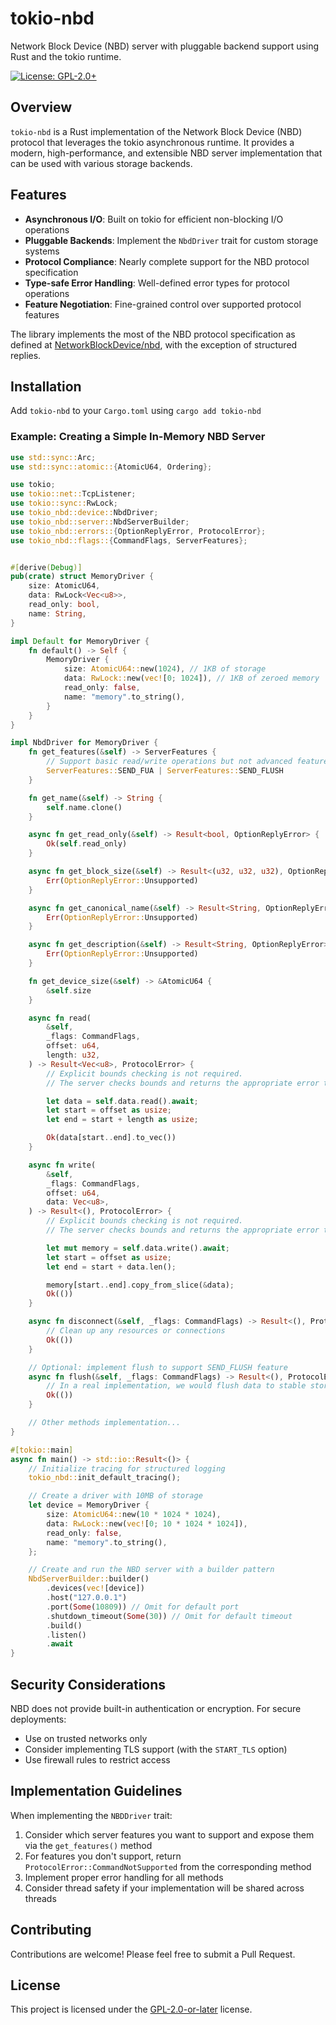 # tokio-nbd

Network Block Device (NBD) server with pluggable backend support using Rust and the tokio runtime.

[![License: GPL-2.0+](https://img.shields.io/badge/License-GPL%20v2%2B-blue.svg)](https://www.gnu.org/licenses/old-licenses/gpl-2.0.en.html)

## Overview

`tokio-nbd` is a Rust implementation of the Network Block Device (NBD) protocol that leverages the tokio asynchronous runtime. It provides a modern, high-performance, and extensible NBD server implementation that can be used with various storage backends.

## Features

- **Asynchronous I/O**: Built on tokio for efficient non-blocking I/O operations
- **Pluggable Backends**: Implement the `NbdDriver` trait for custom storage systems
- **Protocol Compliance**: Nearly complete support for the NBD protocol specification
- **Type-safe Error Handling**: Well-defined error types for protocol operations
- **Feature Negotiation**: Fine-grained control over supported protocol features

The library implements the most of the NBD protocol specification as defined at [NetworkBlockDevice/nbd](https://github.com/NetworkBlockDevice/nbd/blob/master/doc/proto.md), with the exception of structured replies.

## Installation

Add `tokio-nbd` to your `Cargo.toml` using `cargo add tokio-nbd`

### Example: Creating a Simple In-Memory NBD Server

```rust
use std::sync::Arc;
use std::sync::atomic::{AtomicU64, Ordering};

use tokio;
use tokio::net::TcpListener;
use tokio::sync::RwLock;
use tokio_nbd::device::NbdDriver;
use tokio_nbd::server::NbdServerBuilder;
use tokio_nbd::errors::{OptionReplyError, ProtocolError};
use tokio_nbd::flags::{CommandFlags, ServerFeatures};


#[derive(Debug)]
pub(crate) struct MemoryDriver {
    size: AtomicU64,
    data: RwLock<Vec<u8>>,
    read_only: bool,
    name: String,
}

impl Default for MemoryDriver {
    fn default() -> Self {
        MemoryDriver {
            size: AtomicU64::new(1024), // 1KB of storage
            data: RwLock::new(vec![0; 1024]), // 1KB of zeroed memory
            read_only: false,
            name: "memory".to_string(),
        }
    }
}

impl NbdDriver for MemoryDriver {
    fn get_features(&self) -> ServerFeatures {
        // Support basic read/write operations but not advanced features
        ServerFeatures::SEND_FUA | ServerFeatures::SEND_FLUSH
    }

    fn get_name(&self) -> String {
        self.name.clone()
    }

    async fn get_read_only(&self) -> Result<bool, OptionReplyError> {
        Ok(self.read_only)
    }

    async fn get_block_size(&self) -> Result<(u32, u32, u32), OptionReplyError> {
        Err(OptionReplyError::Unsupported)
    }

    async fn get_canonical_name(&self) -> Result<String, OptionReplyError> {
        Err(OptionReplyError::Unsupported)
    }

    async fn get_description(&self) -> Result<String, OptionReplyError> {
        Err(OptionReplyError::Unsupported)
    }

    fn get_device_size(&self) -> &AtomicU64 {
        &self.size
    }

    async fn read(
        &self,
        _flags: CommandFlags,
        offset: u64,
        length: u32,
    ) -> Result<Vec<u8>, ProtocolError> {
        // Explicit bounds checking is not required.
        // The server checks bounds and returns the appropriate error to the client.

        let data = self.data.read().await;
        let start = offset as usize;
        let end = start + length as usize;

        Ok(data[start..end].to_vec())
    }

    async fn write(
        &self,
        _flags: CommandFlags,
        offset: u64,
        data: Vec<u8>,
    ) -> Result<(), ProtocolError> {
        // Explicit bounds checking is not required.
        // The server checks bounds and returns the appropriate error to the client.

        let mut memory = self.data.write().await;
        let start = offset as usize;
        let end = start + data.len();

        memory[start..end].copy_from_slice(&data);
        Ok(())
    }

    async fn disconnect(&self, _flags: CommandFlags) -> Result<(), ProtocolError> {
        // Clean up any resources or connections
        Ok(())
    }

    // Optional: implement flush to support SEND_FLUSH feature
    async fn flush(&self, _flags: CommandFlags) -> Result<(), ProtocolError> {
        // In a real implementation, we would flush data to stable storage
        Ok(())
    }

    // Other methods implementation...
}

#[tokio::main]
async fn main() -> std::io::Result<()> {
    // Initialize tracing for structured logging
    tokio_nbd::init_default_tracing();

    // Create a driver with 10MB of storage
    let device = MemoryDriver {
        size: AtomicU64::new(10 * 1024 * 1024),
        data: RwLock::new(vec![0; 10 * 1024 * 1024]),
        read_only: false,
        name: "memory".to_string(),
    };

    // Create and run the NBD server with a builder pattern
    NbdServerBuilder::builder()
        .devices(vec![device])
        .host("127.0.0.1")
        .port(Some(10809)) // Omit for default port
        .shutdown_timeout(Some(30)) // Omit for default timeout
        .build()
        .listen()
        .await
}
```

## Security Considerations

NBD does not provide built-in authentication or encryption. For secure deployments:

- Use on trusted networks only
- Consider implementing TLS support (with the `START_TLS` option)
- Use firewall rules to restrict access

## Implementation Guidelines

When implementing the `NBDDriver` trait:

1. Consider which server features you want to support and expose them via the `get_features()` method
2. For features you don't support, return `ProtocolError::CommandNotSupported` from the corresponding method
3. Implement proper error handling for all methods
4. Consider thread safety if your implementation will be shared across threads

## Contributing

Contributions are welcome! Please feel free to submit a Pull Request.

## License

This project is licensed under the [GPL-2.0-or-later](LICENSE) license.
